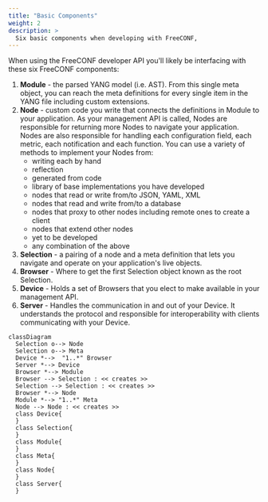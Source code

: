 ```yaml
---
title: "Basic Components"
weight: 2
description: >
  Six basic components when developing with FreeCONF, 
---
```

When using the FreeCONF developer API you'll likely be interfacing with these six FreeCONF components:

1. **Module** - the parsed YANG model (i.e. AST). From this single meta object, you can reach the meta definitions for every single item in the YANG file including custom extensions.
2. **Node** - custom code you write that connects the definitions in Module to your application. As your management API is called, Nodes are responsible for returning more Nodes to navigate your application. Nodes are also responsible for handling each configuration field, each metric, each notification and each function. You can use a variety of methods to implement your Nodes from:
   * writing each by hand
   * reflection
   * generated from code
   * library of base implementations you have developed 
   * nodes that read or write from/to JSON, YAML, XML
   * nodes that read and write from/to a database
   * nodes that proxy to other nodes including remote ones to create a client
   * nodes that extend other nodes
   * yet to be developed
   * any combination of the above
3. **Selection** - a pairing of a node and a meta definition that lets you navigate and operate on your application's live objects.
4. **Browser** - Where to get the first Selection object known as the root Selection.
5. **Device** - Holds a set of Browsers that you elect to make available in your management API.
6. **Server** - Handles the communication in and out of your Device.  It understands the protocol and responsible for interoperability with clients communicating with your Device.

```mermaid
classDiagram
  Selection o--> Node
  Selection o--> Meta
  Device *-->  "1..*" Browser
  Server *--> Device
  Browser *--> Module
  Browser --> Selection : << creates >>
  Selection --> Selection : << creates >>
  Browser *--> Node
  Module *--> "1..*" Meta
  Node --> Node : << creates >>
  class Device{    
  }
  class Selection{
  }
  class Module{
  }
  class Meta{    
  }
  class Node{
  }
  class Server{    
  }
```
